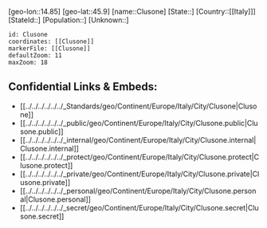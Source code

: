 ﻿---
location: [45.9,14.85]
mapzoom: [7,12] 
mapmarker: city 
type: City
tags:
- geo/City


SpocWebEntityId: 29631
isDeleted: false
confidential: public

---
[geo-lon::14.85]
[geo-lat::45.9]
[name::Clusone]
[State::]
[Country::[[Italy]]]
[StateId::]
[Population::]
[Unknown::]


```leaflet
id: Clusone
coordinates: [[Clusone]]
markerFile: [[Clusone]]
defaultZoom: 11 
maxZoom: 18
```


## Confidential Links & Embeds: 
- [[../../../../../../_Standards/geo/Continent/Europe/Italy/City/Clusone|Clusone]] 
- [[../../../../../../_public/geo/Continent/Europe/Italy/City/Clusone.public|Clusone.public]] 
- [[../../../../../../_internal/geo/Continent/Europe/Italy/City/Clusone.internal|Clusone.internal]] 
- [[../../../../../../_protect/geo/Continent/Europe/Italy/City/Clusone.protect|Clusone.protect]] 
- [[../../../../../../_private/geo/Continent/Europe/Italy/City/Clusone.private|Clusone.private]] 
- [[../../../../../../_personal/geo/Continent/Europe/Italy/City/Clusone.personal|Clusone.personal]] 
- [[../../../../../../_secret/geo/Continent/Europe/Italy/City/Clusone.secret|Clusone.secret]] 
